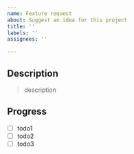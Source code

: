 ```yaml
---
name: Feature request
about: Suggest an idea for this project
title: ''
labels: ''
assignees: ''

---
```


## Description
> description

## Progress
- [ ] todo1
- [ ] todo2
- [ ] todo3
